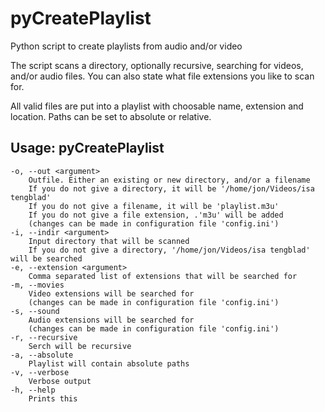 # pyCreatePlaylist
Python script to create playlists from audio and/or video

The script scans a directory, optionally recursive, searching for videos, and/or audio files. You can also state what file extensions you like to scan for.

All valid files are put into a playlist with choosable name, extension and location. Paths can be set to absolute or relative.

Usage:
pyCreatePlaylist <options>
----------------------------------------
    -o, --out <argument>
        Outfile. Either an existing or new directory, and/or a filename
        If you do not give a directory, it will be '/home/jon/Videos/isa tengblad'
        If you do not give a filename, it will be 'playlist.m3u'
        If you do not give a file extension, .'m3u' will be added
        (changes can be made in configuration file 'config.ini')
    -i, --indir <argument>
        Input directory that will be scanned
        If you do not give a directory, '/home/jon/Videos/isa tengblad' will be searched
    -e, --extension <argument>
        Comma separated list of extensions that will be searched for
    -m, --movies
        Video extensions will be searched for
        (changes can be made in configuration file 'config.ini')
    -s, --sound
        Audio extensions will be searched for
        (changes can be made in configuration file 'config.ini')
    -r, --recursive
        Serch will be recursive
    -a, --absolute
        Playlist will contain absolute paths
    -v, --verbose
        Verbose output
    -h, --help
        Prints this
